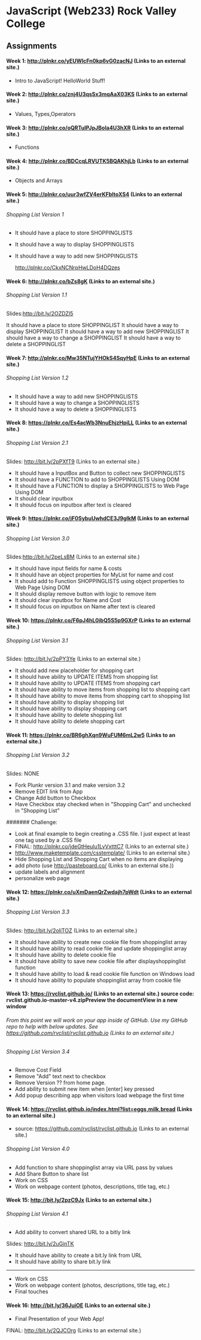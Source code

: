 # JavaScript (Web233) Rock Valley College

## Assignments

#### Week 1: http://plnkr.co/yEUWlcFn0kp6vG0zacNJ (Links to an external site.) 

  * Intro to JavaScript! HelloWorld Stuff!

#### Week 2: http://plnkr.co/znj4U3qsSx3mqAaX03KS (Links to an external site.) 

  * Values, Types,Operators

#### Week 3: http://plnkr.co/oQRTulPJpJBoIa4U3hXR (Links to an external site.) 

  * Functions

#### Week 4: http://plnkr.co/BDCcqLRVUTK5BQAKhjLb (Links to an external site.) 
  * Objects and Arrays

#### Week 5: http://plnkr.co/uur3wfZV4erKFbltoXS4 (Links to an external site.) 
###### Shopping List Version 1

  * It should have a place to store SHOPPINGLISTS
  * It should have a way to display SHOPPINGLISTS
  * It should have a way to add new SHOPPINGLISTS

    http://plnkr.co/CkxNCNrpHwLDoH4DQzes 
    
#### Week 6: http://plnkr.co/bZs8gK (Links to an external site.)
###### Shopping List Version 1.1

Slides:http://bit.ly/2OZDZl5 

It should have a place to store SHOPPINGLIST
It should have a way to display SHOPPINGLIST
It should have a way to add new SHOPPINGLIST 
It should have a way to change a SHOPPINGLIST
It should have a way to delete a SHOPPINGLIST

#### Week 7: http://plnkr.co/Mw35NTujYHOkS4SqyHpE (Links to an external site.) 

###### Shopping List Version 1.2

  * It should have a way to add new SHOPPINGLISTS
  * It should have a way to change a SHOPPINGLISTS
  * It should have a way to delete a SHOPPINGLISTS

#### Week 8: https://plnkr.co/Es4acWb3NnuEhjzHpiLL (Links to an external site.) 

###### Shopping List Version 2.1 

Slides: http://bit.ly/2pPXfT9 (Links to an external site.) 

  * It should have a InputBox and Button to collect new SHOPPINGLISTS
  * It should have a FUNCTION to add to SHOPPINGLISTS Using DOM
  * It should have a FUNCTION to display a SHOPPINGLISTS to Web Page Using DOM
  * It should clear inputbox
  * It should focus on inputbox after text is cleared

#### Week 9: https://plnkr.co/jF0SybuUwhdCE3J9gIkM (Links to an external site.) 

###### Shopping List Version 3.0

Slides:http://bit.ly/2peLsBM (Links to an external site.) 

  * It should have input fields for name & costs
  * It should have an object properties for MyList for name and cost
  * It should add to Function SHOPPINGLISTS using object properties to Web Page Using DOM
  * It should display remove button with logic to remove item
  * It should clear inputbox for Name and Cost
  * It should focus on inputbox on Name after text is cleared

#### Week 10: https://plnkr.co/F6pJ4hL0ibQ5S5p9GXrP (Links to an external site.) 

###### Shopping List Version 3.1

Slides: http://bit.ly/2pPY3Ye (Links to an external site.)

  * It should add new placeholder for shopping cart
  * It should have ability to UPDATE ITEMS from shopping list
  * It should have ability to UPDATE ITEMS from shopping cart
  * It should have ability to move items from shopping list to shopping cart
  * It should have ability to move items from shopping cart to shopping list
  * It should have ability to display shopping list
  * It should have ability to display shopping cart
  * It should have ability to delete shopping list
  * It should have ability to delete shopping cart

#### Week 11: https://plnkr.co/BR6ghXqn9WuFUM6mL2w5 (Links to an external site.) 

###### Shopping List Version 3.2

Slides: NONE

  * Fork Plunkr version 3.1 and make version 3.2
  * Remove EDIT link from App
  * Change Add button to Checkbox
  * Have Checkbox stay checked when in "Shopping Cart" and unchecked in "Shopping List"

####### Challenge:

  * Look at final example to begin creating a .CSS file. I just expect at least one tag used by a .CSS file
  * FINAL: http://plnkr.co/jdeGtHeulu1LyVxtttC7 (Links to an external site.) 
  * http://www.maketemplate.com/csstemplate/ (Links to an external site.) 
  * Hide Shopping List and Shopping Cart when no items are displaying
  * add photo (use http://pasteboard.co/ (Links to an external site.))
  * update labels and alignment
  * personalize web page

#### Week 12: https://plnkr.co/uXmDaenQrZwdajh7pWdt (Links to an external site.) 

###### Shopping List Version 3.3

Slides: http://bit.ly/2oliTOZ (Links to an external site.) 

  * It should have ability to create new cookie file from shoppinglist array
  * It should have ability to read cookie file and update shoppinglist array
  * It should have ability to delete cookie file
  * It should have ability to save new cookie file after displayshoppinglist function
  * It should have ability to load & read cookie file function on Windows load
  * It should have ability to populate shoppinglist array from cookie file

#### Week 13: https://rvclist.github.io/ (Links to an external site.)   source code: rvclist.github.io-master-v4.zipPreview the documentView in a new window

###### From this point we will work on your app inside of GitHub. Use my GitHub repo to help with below updates. See https://github.com/rvclist/rvclist.github.io (Links to an external site.) 

###### Shopping List Version 3.4

  * Remove Cost Field
  * Remove "Add" text next to checkbox
  * Remove Version ?? from home page.
  * Add ability to submit new item when [enter] key pressed
  * Add popup describing app when visitors load webpage the first time

#### Week 14: https://rvclist.github.io/index.html?list=eggs,milk,bread (Links to an external site.)  
  * source: https://github.com/rvclist/rvclist.github.io (Links to an external site.) 
  
###### Shopping List Version 4.0

  * Add function to share shoppinglist array via URL pass by values
  * Add Share Button to share list
  * Work on CSS
  * Work on webpage content (photos, descriptions, title tag, etc.)

#### Week 15: http://bit.ly/2pzC9Jx (Links to an external site.) 

###### Shopping List Version 4.1

  * Add ability to convert shared URL to a bitly link
  
  Slides: http://bit.ly/2uGinTK

  * It should have ability to create a bit.ly link from URL
  * It should have ability to share bit.ly link 
  --------------------
  * Work on CSS
  * Work on webpage content (photos, descriptions, title tag, etc.)
  * Final touches 
 
#### Week 16: http://bit.ly/36JuiOE (Links to an external site.) 
   * Final Presentation of your Web App!

FINAL: http://bit.ly/2QJCOrg (Links to an external site.) 
